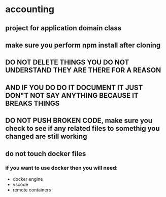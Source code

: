# accounting
## project for application domain class
## make sure you perform npm install after cloning
## DO NOT DELETE THINGS YOU DO NOT UNDERSTAND THEY ARE THERE FOR A REASON
## AND IF YOU DO DO IT DOCUMENT IT JUST DON"T NOT SAY ANYTHING BECAUSE IT BREAKS THINGS
## DO NOT PUSH BROKEN CODE, make sure you check to see if any related files to somethig you changed are still working

## do not touch docker files
### if you want to use docker then you will need:
- docker engine
- vscode
- remote containers





